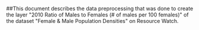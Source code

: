 ##This document describes the data preprocessing that was done to create the layer "2010 Ratio of Males to Females (# of males per 100 females)" of the dataset "Female & Male Population Densities" on Resource Watch.

